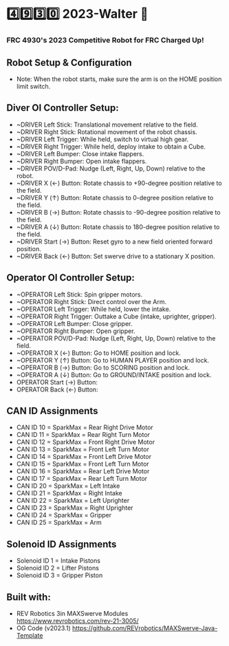 # :four::nine::three::zero: 2023-Walter :robot:

### FRC 4930's 2023 Competitive Robot for FRC Charged Up!

## Robot Setup & Configuration
* Note: When the robot starts, make sure the arm is on the HOME position limit switch.

## Diver OI Controller Setup:
* ~DRIVER Left Stick:
      Translational movement relative to the field.
* ~DRIVER Right Stick: 
      Rotational movement of the robot chassis.
* ~DRIVER Left Trigger: 
      While held, switch to virtual high gear.
* ~DRIVER Right Trigger: 
      While held, deploy intake to obtain a Cube.
* ~DRIVER Left Bumper: 
      Close intake flappers.
* ~DRIVER Right Bumper: 
      Open intake flappers.
* ~DRIVER POV/D-Pad: 
      Nudge (Left, Right, Up, Down) relative to the robot.
* ~DRIVER X (←) Button: 
      Rotate chassis to +90-degree position relative to the field.
* ~DRIVER Y (↑) Button: 
      Rotate chassis to 0-degree position relative to the field.
* ~DRIVER B (→) Button: 
      Rotate chassis to -90-degree position relative to the field.
* ~DRIVER A (↓) Button: 
      Rotate chassis to 180-degree position relative to the field.
* ~DRIVER Start (→) Button: 
      Reset gyro to a new field oriented forward position.
* ~DRIVER Back (←) Button: 
      Set swerve drive to a stationary X position.

## Operator OI Controller Setup:
* ~OPERATOR Left Stick: 
      Spin gripper motors.
* ~OPERATOR Right Stick: 
      Direct control over the Arm.
* ~OPERATOR Left Trigger: 
      While held, lower the intake.
* ~OPERATOR Right Trigger: 
      Outtake a Cube (intake, uprighter, gripper).
* ~OPERATOR Left Bumper: 
      Close gripper.
* ~OPERATOR Right Bumper: 
      Open gripper.
* ~OPERATOR POV/D-Pad: 
      Nudge (Left, Right, Up, Down) relative to the field.
* ~OPERATOR X (←) Button: 
      Go to HOME position and lock.
* ~OPERATOR Y (↑) Button: 
      Go to HUMAN PLAYER position and lock.
* ~OPERATOR B (→) Button: 
      Go to SCORING position and lock.
* ~OPERATOR A (↓) Button: 
      Go to GROUND/INTAKE position and lock.
* OPERATOR Start (→) Button:
* OPERATOR Back (←) Button:

## CAN ID Assignments
* CAN ID 10 = SparkMax = Rear Right Drive Motor
* CAN ID 11 = SparkMax = Rear Right Turn Motor
* CAN ID 12 = SparkMax = Front Right Drive Motor
* CAN ID 13 = SparkMax = Front Left Turn Motor
* CAN ID 14 = SparkMax = Front Left Drive Motor
* CAN ID 15 = SparkMax = Front Left Turn Motor
* CAN ID 16 = SparkMax = Rear Left Drive Motor
* CAN ID 17 = SparkMax = Rear Left Turn Motor
* CAN ID 20 = SparkMax = Left Intake
* CAN ID 21 = SparkMax = Right Intake
* CAN ID 22 = SparkMax = Left Uprighter
* CAN ID 23 = SparkMax = Right Uprighter
* CAN ID 24 = SparkMax = Gripper
* CAN ID 25 = SparkMax = Arm

## Solenoid ID Assignments
* Solenoid ID 1 = Intake Pistons
* Solenoid ID 2 = Lifter Pistons
* Solenoid ID 3 = Gripper Piston

## Built with:
* REV Robotics 3in MAXSwerve Modules https://www.revrobotics.com/rev-21-3005/
* OG Code (v2023.1) https://github.com/REVrobotics/MAXSwerve-Java-Template